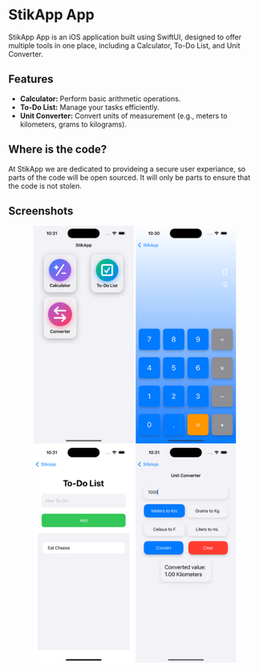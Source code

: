 # StikApp App

StikApp App is an iOS application built using SwiftUI, designed to offer multiple tools in one place, including a Calculator, To-Do List, and Unit Converter.

## Features

- **Calculator:** Perform basic arithmetic operations.
- **To-Do List:** Manage your tasks efficiently.
- **Unit Converter:** Convert units of measurement (e.g., meters to kilometers, grams to kilograms).

## Where is the code?

At StikApp we are dedicated to provideing a secure user experiance, so parts of the code will be open sourced. It will only be parts to ensure that the code is not stolen.

## Screenshots
<p align="center">
    <img src="screenshots/main_menu.png" width="200">
    <img src="screenshots/calculator.png" width="200">
    <img src="screenshots/todo_list.png" width="200">
    <img src="screenshots/unit_converter.png" width="200">
</p>
